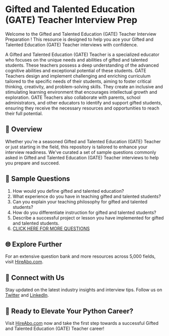 # Gifted and Talented Education (GATE) Teacher Interview Prep

Welcome to the Gifted and Talented Education (GATE) Teacher Interview Preparation ! This resource is designed to help you ace your Gifted and Talented Education (GATE) Teacher interviews with confidence.

A Gifted and Talented Education (GATE) Teacher is a specialized educator who focuses on the unique needs and abilities of gifted and talented students. These teachers possess a deep understanding of the advanced cognitive abilities and exceptional potential of these students. GATE Teachers design and implement challenging and enriching curriculum tailored to the specific needs of their students, aiming to foster critical thinking, creativity, and problem-solving skills. They create an inclusive and stimulating learning environment that encourages intellectual growth and exploration. GATE Teachers also collaborate with parents, school administrators, and other educators to identify and support gifted students, ensuring they receive the necessary resources and opportunities to reach their full potential.

## 🚀 Overview

Whether you're a seasoned Gifted and Talented Education (GATE) Teacher or just starting in the field, this repository is tailored to enhance your interview readiness. We've curated a set of sample questions commonly asked in Gifted and Talented Education (GATE) Teacher interviews to help you prepare and succeed.

## 📝 Sample Questions

1. How would you define gifted and talented education?
2. What experience do you have in teaching gifted and talented students?
3. Can you explain your teaching philosophy for gifted and talented students?
4. How do you differentiate instruction for gifted and talented students?
5. Describe a successful project or lesson you have implemented for gifted and talented students.
6. [CLICK HERE FOR MORE QUESTIONS](https://hireabo.com/job/4_0_23/Gifted%20and%20Talented%20Education%20GATE%20Teacher)

## 🌐 Explore Further

For an extensive question bank and more resources across 5,000 fields, visit [HireAbo.com](https://www.hireabo.com).

## 📱 Connect with Us

Stay updated on the latest industry insights and interview tips. Follow us on [Twitter](https://twitter.com/hireabo) and [LinkedIn](https://www.linkedin.com/in/hire-abo-3609972a8/).

## 🚀 Ready to Elevate Your Python Career?

Visit [HireAbo.com](https://www.hireabo.com) now and take the first step towards a successful Gifted and Talented Education (GATE) Teacher career!